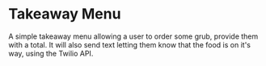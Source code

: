 Takeaway Menu
========================

A simple takeaway menu allowing a user to order some grub, provide them with a total. It will also send text letting them know that the food is on it's way, using the Twilio API.